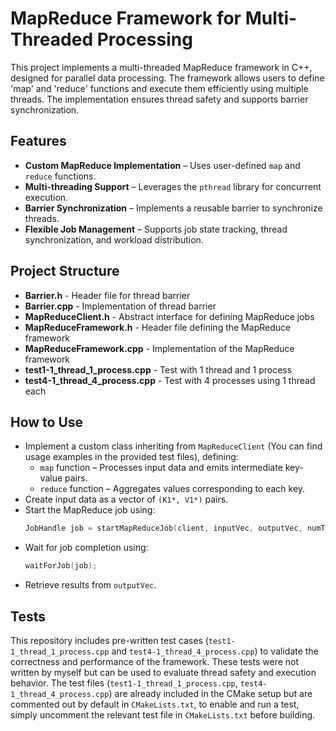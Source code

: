 # MapReduce Framework for Multi-Threaded Processing
This project implements a multi-threaded MapReduce framework in C++, designed for parallel data processing.
The framework allows users to define 'map' and 'reduce' functions and execute them efficiently using multiple threads. The implementation ensures thread safety and supports barrier synchronization.

## Features
- **Custom MapReduce Implementation** – Uses user-defined `map` and `reduce` functions.
- **Multi-threading Support** – Leverages the `pthread` library for concurrent execution.
- **Barrier Synchronization** – Implements a reusable barrier to synchronize threads.
- **Flexible Job Management** – Supports job state tracking, thread synchronization, and workload distribution.

## Project Structure
- **Barrier.h**                     - Header file for thread barrier
- **Barrier.cpp**                   - Implementation of thread barrier
- **MapReduceClient.h**             - Abstract interface for defining MapReduce jobs
- **MapReduceFramework.h**          - Header file defining the MapReduce framework
- **MapReduceFramework.cpp**        - Implementation of the MapReduce framework
- **test1-1_thread_1_process.cpp**  - Test with 1 thread and 1 process
- **test4-1_thread_4_process.cpp**  - Test with 4 processes using 1 thread each


## How to Use
- Implement a custom class inheriting from `MapReduceClient` (You can find usage examples in the provided test files), defining:
   - `map` function – Processes input data and emits intermediate key-value pairs.
   - `reduce` function – Aggregates values corresponding to each key.
- Create input data as a vector of `(K1*, V1*)` pairs.
- Start the MapReduce job using:
   ```cpp
   JobHandle job = startMapReduceJob(client, inputVec, outputVec, numThreads);
   ```
- Wait for job completion using:
   ```cpp
   waitForJob(job);
   ```
- Retrieve results from `outputVec`.

## Tests
This repository includes pre-written test cases (`test1-1_thread_1_process.cpp` and `test4-1_thread_4_process.cpp`) to validate the correctness and performance of the framework. These tests were not written by myself but can be used to evaluate thread safety and execution behavior.
The test files (`test1-1_thread_1_process.cpp`, `test4-1_thread_4_process.cpp`) are already included in the CMake setup but are commented out by default in `CMakeLists.txt`, to enable and run a test, simply uncomment the relevant test file in `CMakeLists.txt` before building.



